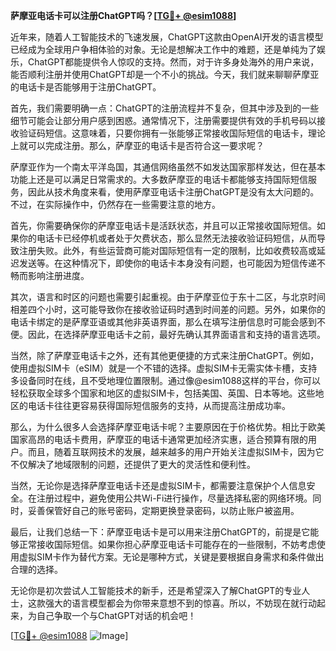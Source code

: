 **萨摩亚电话卡可以注册ChatGPT吗？[[TG💪+ @esim1088](https://t.me/s/esim1088)]**

近年来，随着人工智能技术的飞速发展，ChatGPT这款由OpenAI开发的语言模型已经成为全球用户争相体验的对象。无论是想解决工作中的难题，还是单纯为了娱乐，ChatGPT都能提供令人惊叹的支持。然而，对于许多身处海外的用户来说，能否顺利注册并使用ChatGPT却是一个不小的挑战。今天，我们就来聊聊萨摩亚的电话卡是否能够用于注册ChatGPT。

首先，我们需要明确一点：ChatGPT的注册流程并不复杂，但其中涉及到的一些细节可能会让部分用户感到困惑。通常情况下，注册需要提供有效的手机号码以接收验证码短信。这意味着，只要你拥有一张能够正常接收国际短信的电话卡，理论上就可以完成注册。那么，萨摩亚的电话卡是否符合这一要求呢？

萨摩亚作为一个南太平洋岛国，其通信网络虽然不如发达国家那样发达，但在基本功能上还是可以满足日常需求的。大多数萨摩亚的电话卡都能够支持国际短信服务，因此从技术角度来看，使用萨摩亚电话卡注册ChatGPT是没有太大问题的。不过，在实际操作中，仍然存在一些需要注意的地方。

首先，你需要确保你的萨摩亚电话卡是活跃状态，并且可以正常接收国际短信。如果你的电话卡已经停机或者处于欠费状态，那么显然无法接收验证码短信，从而导致注册失败。此外，有些运营商可能对国际短信有一定的限制，比如收费较高或延迟发送等。在这种情况下，即使你的电话卡本身没有问题，也可能因为短信传递不畅而影响注册进度。

其次，语言和时区的问题也需要引起重视。由于萨摩亚位于东十二区，与北京时间相差四个小时，这可能导致你在接收验证码时遇到时间差的问题。另外，如果你的电话卡绑定的是萨摩亚语或其他非英语界面，那么在填写注册信息时可能会感到不便。因此，在选择萨摩亚电话卡之前，最好先确认其界面语言和支持的语言选项。

当然，除了萨摩亚电话卡之外，还有其他更便捷的方式来注册ChatGPT。例如，使用虚拟SIM卡（eSIM）就是一个不错的选择。虚拟SIM卡无需实体卡槽，支持多设备同时在线，且不受地理位置限制。通过像@esim1088这样的平台，你可以轻松获取全球多个国家和地区的虚拟SIM卡，包括美国、英国、日本等地。这些地区的电话卡往往更容易获得国际短信服务的支持，从而提高注册成功率。

那么，为什么很多人会选择萨摩亚电话卡呢？主要原因在于价格优势。相比于欧美国家高昂的电话卡费用，萨摩亚的电话卡通常更加经济实惠，适合预算有限的用户。而且，随着互联网技术的发展，越来越多的用户开始关注虚拟SIM卡，因为它不仅解决了地域限制的问题，还提供了更大的灵活性和便利性。

当然，无论你是选择萨摩亚电话卡还是虚拟SIM卡，都需要注意保护个人信息安全。在注册过程中，避免使用公共Wi-Fi进行操作，尽量选择私密的网络环境。同时，妥善保管好自己的账号密码，定期更换登录密码，以防止账户被盗用。

最后，让我们总结一下：萨摩亚电话卡是可以用来注册ChatGPT的，前提是它能够正常接收国际短信。如果你担心萨摩亚电话卡可能存在的一些限制，不妨考虑使用虚拟SIM卡作为替代方案。无论是哪种方式，关键是要根据自身需求和条件做出合理的选择。

无论你是初次尝试人工智能技术的新手，还是希望深入了解ChatGPT的专业人士，这款强大的语言模型都会为你带来意想不到的惊喜。所以，不妨现在就行动起来，为自己争取一个与ChatGPT对话的机会吧！

[[TG💪+ @esim1088](https://t.me/s/esim1088) ![Image](https://i.postimg.cc/4NQfJmqS/Snipaste-2025-05-13-00-14-12.png)]